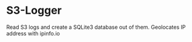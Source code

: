 # S3-Logger
Read S3 logs and create a SQLite3 database out of them.
Geolocates IP address with ipinfo.io
